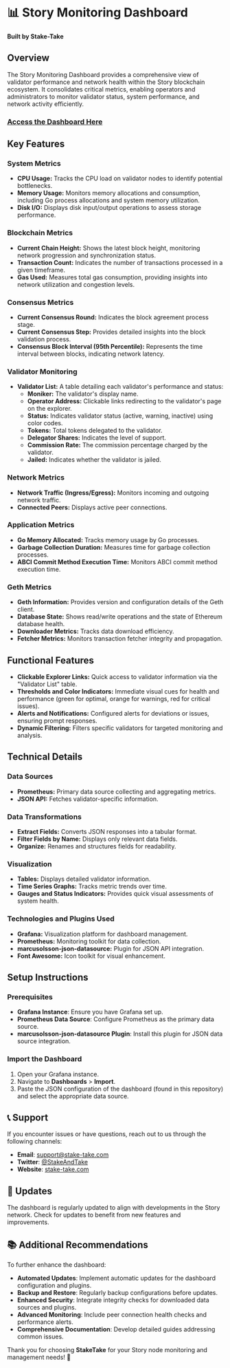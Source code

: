 # 📊 Story Monitoring Dashboard

**Built by Stake-Take**

## Overview

The Story Monitoring Dashboard provides a comprehensive view of validator performance and network health within the Story blockchain ecosystem. It consolidates critical metrics, enabling operators and administrators to monitor validator status, system performance, and network activity efficiently.

### [Access the Dashboard Here](https://story.stake-take.com/grafana)

## Key Features

### System Metrics
- **CPU Usage:** Tracks the CPU load on validator nodes to identify potential bottlenecks.
- **Memory Usage:** Monitors memory allocations and consumption, including Go process allocations and system memory utilization.
- **Disk I/O:** Displays disk input/output operations to assess storage performance.

### Blockchain Metrics
- **Current Chain Height:** Shows the latest block height, monitoring network progression and synchronization status.
- **Transaction Count:** Indicates the number of transactions processed in a given timeframe.
- **Gas Used:** Measures total gas consumption, providing insights into network utilization and congestion levels.

### Consensus Metrics
- **Current Consensus Round:** Indicates the block agreement process stage.
- **Current Consensus Step:** Provides detailed insights into the block validation process.
- **Consensus Block Interval (95th Percentile):** Represents the time interval between blocks, indicating network latency.

### Validator Monitoring
- **Validator List:** A table detailing each validator's performance and status:
  - **Moniker:** The validator's display name.
  - **Operator Address:** Clickable links redirecting to the validator's page on the explorer.
  - **Status:** Indicates validator status (active, warning, inactive) using color codes.
  - **Tokens:** Total tokens delegated to the validator.
  - **Delegator Shares:** Indicates the level of support.
  - **Commission Rate:** The commission percentage charged by the validator.
  - **Jailed:** Indicates whether the validator is jailed.

### Network Metrics
- **Network Traffic (Ingress/Egress):** Monitors incoming and outgoing network traffic.
- **Connected Peers:** Displays active peer connections.

### Application Metrics
- **Go Memory Allocated:** Tracks memory usage by Go processes.
- **Garbage Collection Duration:** Measures time for garbage collection processes.
- **ABCI Commit Method Execution Time:** Monitors ABCI commit method execution time.

### Geth Metrics
- **Geth Information:** Provides version and configuration details of the Geth client.
- **Database State:** Shows read/write operations and the state of Ethereum database health.
- **Downloader Metrics:** Tracks data download efficiency.
- **Fetcher Metrics:** Monitors transaction fetcher integrity and propagation.

## Functional Features
- **Clickable Explorer Links:** Quick access to validator information via the "Validator List" table.
- **Thresholds and Color Indicators:** Immediate visual cues for health and performance (green for optimal, orange for warnings, red for critical issues).
- **Alerts and Notifications:** Configured alerts for deviations or issues, ensuring prompt responses.
- **Dynamic Filtering:** Filters specific validators for targeted monitoring and analysis.

## Technical Details
### Data Sources
- **Prometheus:** Primary data source collecting and aggregating metrics.
- **JSON API:** Fetches validator-specific information.

### Data Transformations
- **Extract Fields:** Converts JSON responses into a tabular format.
- **Filter Fields by Name:** Displays only relevant data fields.
- **Organize:** Renames and structures fields for readability.

### Visualization
- **Tables:** Displays detailed validator information.
- **Time Series Graphs:** Tracks metric trends over time.
- **Gauges and Status Indicators:** Provides quick visual assessments of system health.

### Technologies and Plugins Used
- **Grafana:** Visualization platform for dashboard management.
- **Prometheus:** Monitoring toolkit for data collection.
- **marcusolsson-json-datasource:** Plugin for JSON API integration.
- **Font Awesome:** Icon toolkit for visual enhancement.

## Setup Instructions

### Prerequisites
- **Grafana Instance**: Ensure you have Grafana set up.
- **Prometheus Data Source**: Configure Prometheus as the primary data source.
- **marcusolsson-json-datasource Plugin**: Install this plugin for JSON data source integration.

### Import the Dashboard
1. Open your Grafana instance.
2. Navigate to **Dashboards** > **Import**.
3. Paste the JSON configuration of the dashboard (found in this repository) and select the appropriate data source.

## 📞 Support
If you encounter issues or have questions, reach out to us through the following channels:
- **Email**: [support@stake-take.com](mailto:support@stake-take.com)
- **Twitter**: [@StakeAndTake](https://twitter.com/StakeAndTake)
- **Website**: [stake-take.com](https://stake-take.com)

## 🔄 Updates
The dashboard is regularly updated to align with developments in the Story network. Check for updates to benefit from new features and improvements.

## 📚 Additional Recommendations
To further enhance the dashboard:
- **Automated Updates**: Implement automatic updates for the dashboard configuration and plugins.
- **Backup and Restore**: Regularly backup configurations before updates.
- **Enhanced Security**: Integrate integrity checks for downloaded data sources and plugins.
- **Advanced Monitoring**: Include peer connection health checks and performance alerts.
- **Comprehensive Documentation**: Develop detailed guides addressing common issues.

Thank you for choosing **StakeTake** for your Story node monitoring and management needs! 🚀
